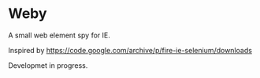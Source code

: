 # Weby
A small web element spy for IE.

Inspired by https://code.google.com/archive/p/fire-ie-selenium/downloads

Developmet in progress.
